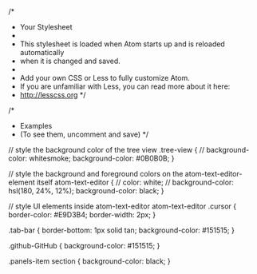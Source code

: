 /*
 * Your Stylesheet
 *
 * This stylesheet is loaded when Atom starts up and is reloaded automatically
 * when it is changed and saved.
 *
 * Add your own CSS or Less to fully customize Atom.
 * If you are unfamiliar with Less, you can read more about it here:
 * http://lesscss.org
 */


/*
 * Examples
 * (To see them, uncomment and save)
 */

// style the background color of the tree view
.tree-view {
  // background-color: whitesmoke;
  background-color: #0B0B0B;
}

// style the background and foreground colors on the atom-text-editor-element itself
atom-text-editor {
  // color: white;
  // background-color: hsl(180, 24%, 12%);
  background-color: black;
}

// style UI elements inside atom-text-editor
atom-text-editor .cursor {
  border-color: #E9D3B4;
  border-width: 2px;
}

.tab-bar {
  border-bottom: 1px solid tan;
  background-color: #151515;
}

.github-GitHub {
  background-color: #151515;
}

.panels-item section {
  background-color: black;
}